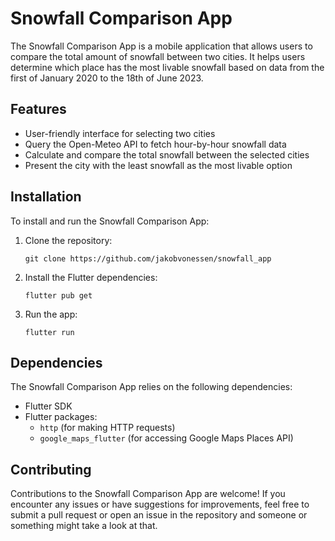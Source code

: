 # Snowfall Comparison App

The Snowfall Comparison App is a mobile application that allows users to compare the total amount of snowfall between two cities. It helps users determine which place has the most livable snowfall based on data from the first of January 2020 to the 18th of June 2023.

## Features

- User-friendly interface for selecting two cities
- Query the Open-Meteo API to fetch hour-by-hour snowfall data
- Calculate and compare the total snowfall between the selected cities
- Present the city with the least snowfall as the most livable option

## Installation

To install and run the Snowfall Comparison App:

1. Clone the repository:

   ```shell
   git clone https://github.com/jakobvonessen/snowfall_app
   ```

2. Install the Flutter dependencies:

   ```shell
   flutter pub get
   ```

3. Run the app:

   ```shell
   flutter run
   ```

## Dependencies

The Snowfall Comparison App relies on the following dependencies:

- Flutter SDK
- Flutter packages:
  - `http` (for making HTTP requests)
  - `google_maps_flutter` (for accessing Google Maps Places API)

## Contributing

Contributions to the Snowfall Comparison App are welcome! If you encounter any issues or have suggestions for improvements, feel free to submit a pull request or open an issue in the repository and someone or something might take a look at that.